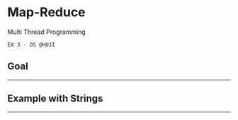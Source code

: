 # Map-Reduce
Multi Thread Programming

```
EX 3 - OS @HUJI
```
## Goal
---------


## Example with Strings
---------
